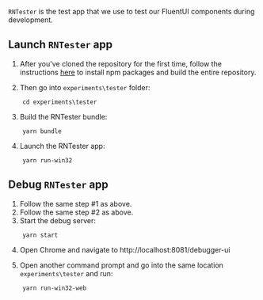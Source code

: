 `RNTester` is the test app that we use to test our FluentUI components during development.

## Launch `RNTester` app

1. After you've cloned the repository for the first time, follow the instructions [here](../../README.md) to install npm packages and build the entire repository.

2. Then go into `experiments\tester` folder:

```
    cd experiments\tester
```

3. Build the RNTester bundle:

```
    yarn bundle
```

4. Launch the RNTester app:

```
    yarn run-win32
```

## Debug `RNTester` app

1. Follow the same step #1 as above.
2. Follow the same step #2 as above.
3. Start the debug server:

```
    yarn start
```

4. Open Chrome and navigate to http://localhost:8081/debugger-ui

5. Open another command prompt and go into the same location `experiments\tester` and run:

```
    yarn run-win32-web
```
